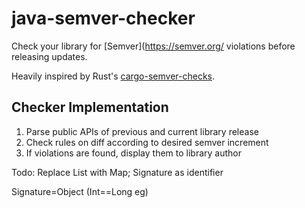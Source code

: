 # java-semver-checker

Check your library for [Semver](https://semver.org/ violations before releasing updates.

Heavily inspired by Rust's [cargo-semver-checks](https://github.com/obi1kenobi/cargo-semver-checks).

## Checker Implementation

1. Parse public APIs of previous and current library release
2. Check rules on diff according to desired semver increment
3. If violations are found, display them to library author

Todo: Replace List with Map; Signature as identifier

Signature=Object (Int==Long eg)